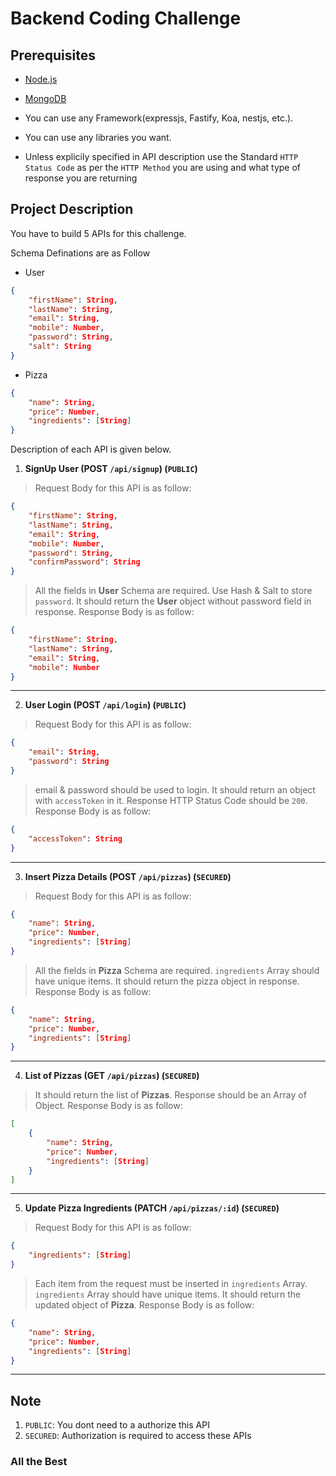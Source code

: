 # Backend Coding Challenge

## Prerequisites

* [Node.js](https://nodejs.org/en/)
* [MongoDB](https://www.mongodb.com/)

* You can use any Framework(expressjs, Fastify, Koa, nestjs, etc.).
* You can use any libraries you want.
* Unless explicily specified in API description use the Standard `HTTP Status Code` as per the `HTTP Method` you are using and what type of response you are returning

## Project Description

You have to build 5 APIs for this challenge. 

Schema Definations are as Follow
* User
```json
{
    "firstName": String,
    "lastName": String,
    "email": String,
    "mobile": Number,
    "password": String,
    "salt": String
}
```

* Pizza
```json
{
    "name": String,
    "price": Number,
    "ingredients": [String]
}
```

Description of each API is given below.

1. **SignUp User (POST `/api/signup`) (`PUBLIC`)**
> Request Body for this API  is as follow:
```json
{
    "firstName": String,
    "lastName": String,
    "email": String,
    "mobile": Number,
    "password": String,
    "confirmPassword": String
}
```
> All the fields in **User** Schema are required. Use Hash & Salt to store `password`. It should return the **User** object without password field in response.
> Response Body is as follow:
```json
{
    "firstName": String,
    "lastName": String,
    "email": String,
    "mobile": Number
}
```

-------------

2. **User Login (POST `/api/login`) (`PUBLIC`)**
> Request Body for this API  is as follow:
```json
{
    "email": String,
    "password": String
}
```
> email & password should be used to login. It should return an object with `accessToken` in it. Response HTTP Status Code should be `200`.
> Response Body is as follow:
```json
{
    "accessToken": String
}
```

-------------

3. **Insert Pizza Details (POST `/api/pizzas`) (`SECURED`)**
> Request Body for this API  is as follow:
```json
{
    "name": String,
    "price": Number,
    "ingredients": [String]
}
```
> All the fields in **Pizza** Schema are required. `ingredients` Array should have unique items. It should return the pizza object in response.
> Response Body is as follow:
```json
{
    "name": String,
    "price": Number,
    "ingredients": [String]
}
```

-------------

4. **List of Pizzas (GET `/api/pizzas`) (`SECURED`)**
> It should return the list of **Pizzas**. Response should be an Array of Object.
> Response Body is as follow:
```json
[
    {
        "name": String,
        "price": Number,
        "ingredients": [String]
    }
]
```

-------------

5. **Update Pizza Ingredients (PATCH `/api/pizzas/:id`) (`SECURED`)**
> Request Body for this API  is as follow:
```json
{
    "ingredients": [String]
}
```
> Each item from the request must be inserted in `ingredients` Array. `ingredients` Array should have unique items. It should return the updated object of **Pizza**.
> Response Body is as follow:
```json
{
    "name": String,
    "price": Number,
    "ingredients": [String]
}
```

-------------


## Note
1. `PUBLIC`: You dont need to a authorize this API
2. `SECURED`: Authorization is required to access these APIs


### All the Best
